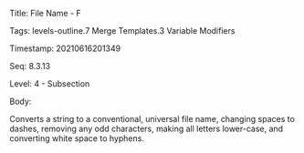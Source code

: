 Title:  File Name - F

Tags:   levels-outline.7 Merge Templates.3 Variable Modifiers

Timestamp: 20210616201349

Seq:    8.3.13

Level:  4 - Subsection

Body: 

Converts a string to a conventional, universal file name, changing spaces to dashes, removing any odd characters, making all letters lower-case, and converting white space to hyphens.

